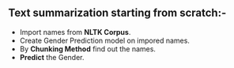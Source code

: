 ## Text summarization starting from scratch:-
  * Import names from **NLTK Corpus**.
  * Create Gender Prediction model on impored names.
  * By **Chunking Method** find out the names.
  * **Predict** the Gender.
